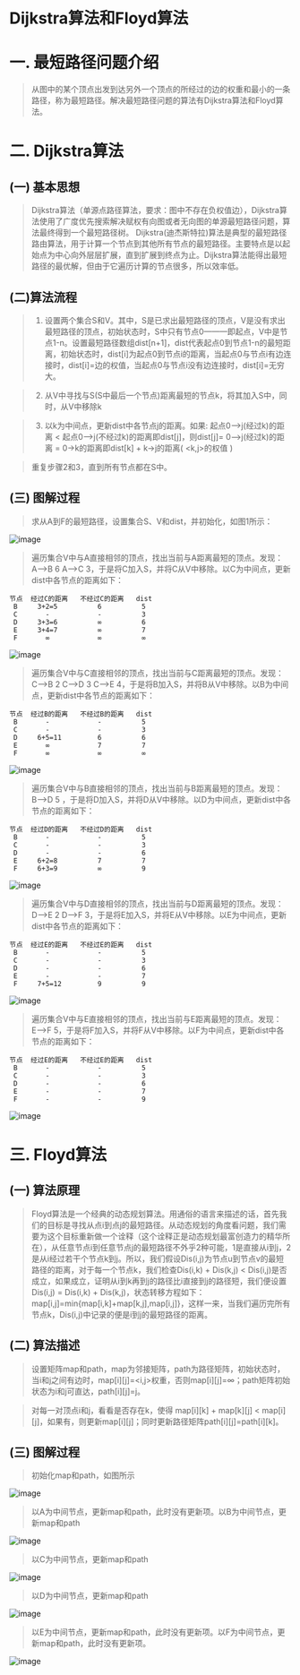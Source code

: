 Dijkstra算法和Floyd算法
======================

# 一. 最短路径问题介绍

> 从图中的某个顶点出发到达另外一个顶点的所经过的边的权重和最小的一条路径，称为最短路径。解决最短路径问题的算法有Dijkstra算法和Floyd算法。

# 二. Dijkstra算法

## (一) 基本思想

> Dijkstra算法（单源点路径算法，要求：图中不存在负权值边），Dijkstra算法使用了广度优先搜索解决赋权有向图或者无向图的单源最短路径问题，算法最终得到一个最短路径树。 Dijkstra(迪杰斯特拉)算法是典型的最短路径路由算法，用于计算一个节点到其他所有节点的最短路径。主要特点是以起始点为中心向外层层扩展，直到扩展到终点为止。Dijkstra算法能得出最短路径的最优解，但由于它遍历计算的节点很多，所以效率低。

## (二)算法流程

> 1. 设置两个集合S和V。其中，S是已求出最短路径的顶点，V是没有求出最短路径的顶点，初始状态时，S中只有节点0———即起点，V中是节点1-n。设置最短路径数组dist[n+1]，dist代表起点0到节点1-n的最短距离，初始状态时，dist[i]为起点0到节点i的距离，当起点0与节点i有边连接时，dist[i]=边的权值，当起点0与节点i没有边连接时，dist[i]=无穷大。

> 2. 从V中寻找与S(S中最后一个节点)距离最短的节点k，将其加入S中，同时，从V中移除k

> 3. 以k为中间点，更新dist中各节点j的距离。如果: 起点0—>j(经过k)的距离 < 起点0—>j(不经过k)的距离即dist[j]，则dist[j]= 0—>j(经过k)的距离 = 0->k的距离即dist[k] + k->j的距离( <k,j>的权值 )

> 重复步骤2和3，直到所有节点都在S中。

## (三) 图解过程

> 求从A到F的最短路径，设置集合S、V和dist，并初始化，如图1所示：

![image](https://github.com/ShaoQiBNU/The-shortest-path/blob/master/images/1.png)

> 遍历集合V中与A直接相邻的顶点，找出当前与A距离最短的顶点。发现： A-->B 6   A-->C 3，于是将C加入S，并将C从V中移除。以C为中间点，更新dist中各节点的距离如下：

```
节点  经过C的距离   不经过C的距离   dist
 B     3+2=5          6          5
 C       -            -          3
 D     3+3=6          ∞          6
 E     3+4=7          ∞          7
 F       ∞            ∞          ∞
```

![image](https://github.com/ShaoQiBNU/The-shortest-path/blob/master/images/2.png)

> 遍历集合V中与C直接相邻的顶点，找出当前与C距离最短的顶点。发现： C-->B 2   C-->D 3   C-->E 4，于是将B加入S，并将B从V中移除。以B为中间点，更新dist中各节点的距离如下：
```
节点  经过B的距离   不经过B的距离   dist
 B       -            -          5
 C       -            -          3
 D     6+5=11         6          6
 E       ∞            7          7
 F       ∞            ∞          ∞
```

![image](https://github.com/ShaoQiBNU/The-shortest-path/blob/master/images/3.png)

> 遍历集合V中与B直接相邻的顶点，找出当前与B距离最短的顶点。发现： B-->D 5 ，于是将D加入S，并将D从V中移除。以D为中间点，更新dist中各节点的距离如下：
```
节点  经过D的距离   不经过D的距离   dist
 B       -            -          5
 C       -            -          3
 D       -            -          6
 E     6+2=8          7          7
 F     6+3=9          ∞          9
```

![image](https://github.com/ShaoQiBNU/The-shortest-path/blob/master/images/4.png)


> 遍历集合V中与D直接相邻的顶点，找出当前与D距离最短的顶点。发现： D-->E 2  D-->F 3，于是将E加入S，并将E从V中移除。以E为中间点，更新dist中各节点的距离如下：
```
节点  经过E的距离   不经过E的距离   dist
 B       -            -          5
 C       -            -          3
 D       -            -          6
 E       -            -          7
 F     7+5=12         9          9
```

![image](https://github.com/ShaoQiBNU/The-shortest-path/blob/master/images/5.png)

> 遍历集合V中与E直接相邻的顶点，找出当前与E距离最短的顶点。发现： E-->F 5，于是将F加入S，并将F从V中移除。以F为中间点，更新dist中各节点的距离如下：
```
节点  经过E的距离   不经过E的距离   dist
 B       -            -          5
 C       -            -          3
 D       -            -          6
 E       -            -          7
 F       -            -          9
```

![image](https://github.com/ShaoQiBNU/The-shortest-path/blob/master/images/6.png)



# 三. Floyd算法

## (一) 算法原理

>  Floyd算法是一个经典的动态规划算法。用通俗的语言来描述的话，首先我们的目标是寻找从点i到点j的最短路径。从动态规划的角度看问题，我们需要为这个目标重新做一个诠释（这个诠释正是动态规划最富创造力的精华所在），从任意节点i到任意节点j的最短路径不外乎2种可能，1是直接从i到j，2是从i经过若干个节点k到j。所以，我们假设Dis(i,j)为节点u到节点v的最短路径的距离，对于每一个节点k，我们检查Dis(i,k) + Dis(k,j) < Dis(i,j)是否成立，如果成立，证明从i到k再到j的路径比i直接到j的路径短，我们便设置Dis(i,j) = Dis(i,k) + Dis(k,j)，状态转移方程如下：map[i,j]=min{map[i,k]+map[k,j],map[i,j]}，这样一来，当我们遍历完所有节点k，Dis(i,j)中记录的便是i到j的最短路径的距离。

## (二) 算法描述

> 设置矩阵map和path，map为邻接矩阵，path为路径矩阵，初始状态时，当i和j之间有边时，map[i][j]=<i,j>权重，否则map[i][j]=∞；path矩阵初始状态为i和j可直达，path[i][j]=j。

> 对每一对顶点i和j，看看是否存在k，使得 map[i][k] + map[k][j] < map[i][j]，如果有，则更新map[i][j]；同时更新路径矩阵path[i][j]=path[i][k]。

## (三) 图解过程

> 初始化map和path，如图所示

![image](https://github.com/ShaoQiBNU/The-shortest-path/blob/master/images/7.png)

> 以A为中间节点，更新map和path，此时没有更新项。以B为中间节点，更新map和path

![image](https://github.com/ShaoQiBNU/The-shortest-path/blob/master/images/8.png)

> 以C为中间节点，更新map和path

![image](https://github.com/ShaoQiBNU/The-shortest-path/blob/master/images/9.png)

> 以D为中间节点，更新map和path

![image](https://github.com/ShaoQiBNU/The-shortest-path/blob/master/images/10.png)

> 以E为中间节点，更新map和path，此时没有更新项。以F为中间节点，更新map和path，此时没有更新项。

![image](https://github.com/ShaoQiBNU/The-shortest-path/blob/master/images/11.png)

